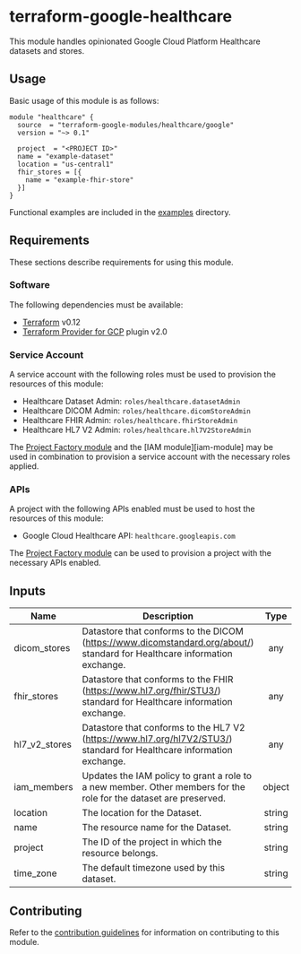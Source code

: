 # terraform-google-healthcare

This module handles opinionated Google Cloud Platform Healthcare datasets and stores.

## Usage

Basic usage of this module is as follows:

```hcl
module "healthcare" {
  source  = "terraform-google-modules/healthcare/google"
  version = "~> 0.1"

  project  = "<PROJECT ID>"
  name = "example-dataset"
  location = "us-central1"
  fhir_stores = [{
    name = "example-fhir-store"
  }]
}
```

Functional examples are included in the
[examples](./examples/) directory.

## Requirements

These sections describe requirements for using this module.

### Software

The following dependencies must be available:

- [Terraform][terraform] v0.12
- [Terraform Provider for GCP][terraform-provider-gcp] plugin v2.0

### Service Account

A service account with the following roles must be used to provision
the resources of this module:

- Healthcare Dataset Admin: `roles/healthcare.datasetAdmin`
- Healthcare DICOM Admin: `roles/healthcare.dicomStoreAdmin`
- Healthcare FHIR Admin: `roles/healthcare.fhirStoreAdmin`
- Healthcare HL7 V2 Admin: `roles/healthcare.hl7V2StoreAdmin`

The [Project Factory module][project-factory-module] and the
[IAM module][iam-module] may be used in combination to provision a
service account with the necessary roles applied.

### APIs

A project with the following APIs enabled must be used to host the
resources of this module:

- Google Cloud Healthcare API: `healthcare.googleapis.com`

The [Project Factory module][project-factory-module] can be used to
provision a project with the necessary APIs enabled.

<!-- BEGINNING OF PRE-COMMIT-TERRAFORM DOCS HOOK -->
## Inputs

| Name | Description | Type | Default | Required |
|------|-------------|:----:|:-----:|:-----:|
| dicom\_stores | Datastore that conforms to the DICOM (https://www.dicomstandard.org/about/) standard for Healthcare information exchange. | any | `<list>` | no |
| fhir\_stores | Datastore that conforms to the FHIR (https://www.hl7.org/fhir/STU3/) standard for Healthcare information exchange. | any | `<list>` | no |
| hl7\_v2\_stores | Datastore that conforms to the HL7 V2 (https://www.hl7.org/hl7V2/STU3/) standard for Healthcare information exchange. | any | `<list>` | no |
| iam\_members | Updates the IAM policy to grant a role to a new member. Other members for the role for the dataset are preserved. | object | `<list>` | no |
| location | The location for the Dataset. | string | n/a | yes |
| name | The resource name for the Dataset. | string | n/a | yes |
| project | The ID of the project in which the resource belongs. | string | n/a | yes |
| time\_zone | The default timezone used by this dataset. | string | `"null"` | no |

<!-- END OF PRE-COMMIT-TERRAFORM DOCS HOOK -->

## Contributing

Refer to the [contribution guidelines](./CONTRIBUTING.md) for
information on contributing to this module.

[project-factory-module]: https://registry.terraform.io/modules/terraform-google-modules/project-factory/google
[terraform-provider-gcp]: https://www.terraform.io/docs/providers/google/index.html
[terraform]: https://www.terraform.io/downloads.html
